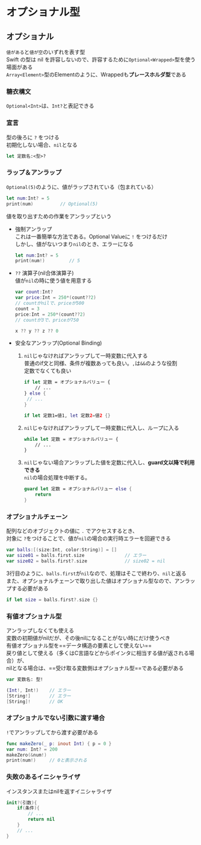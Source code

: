 # オプショナル型

## オプショナル

`値がある`と`値が空`のいずれを表す型  
Swift の型は nil を許容しないので、許容するために`Optional<Wrapped>`型を使う場面がある  
`Array<Element>`型のElementのように、Wrappedも**プレースホルダ型**である

### 糖衣構文

`Optional<Int>`は、`Int?`と表記できる

### 宣言

型の後ろに `?` をつける  
初期化しない場合、`nil`となる

```swift
let 定数名:<型>?
```

### ラップ＆アンラップ

`Optional(5)`のように、値がラップされている（包まれている）

```swift
let num:Int? = 5
print(num)          // Optional(5)
```

値を取り出すための作業をアンラップという

- 強制アンラップ  
  これは一番簡単な方法である。Optional Valueに `!` をつけるだけ  
  しかし、値がないつまり`nil`のとき、エラーになる

    ```swift
    let num:Int? = 5
    print(num!)         // 5
    ```

- `??` 演算子(nil合体演算子)  
  値が`nil`の時に使う値を用意する

    ```swift
    var count:Int?
    var price:Int = 250*(count??2)
    // countがnilで、priceが500
    count = 3
    price:Int = 250*(count??2)
    // countが3で、priceが750

    x ?? y ?? z ?? 0
    ```

- 安全なアンラップ(Optional Binding)
  1. `nil`じゃなければアンラップして一時変数に代入する  
     普通のif文と同様、条件が複数あっても良い。`,`は`&&`のような役割  
     定数でなくても良い

        ```swift
        if let 定数 = オプショナルバリュー {
            // ...
        } else {
         // ...
        }

        if let 定数1=値1, let 定数2=値2 {}
        ```

  2. `nil`じゃなければアンラップして一時変数に代入し、ループに入る

        ```swift
        while let 定数 = オプショナルバリュー {
            // ...
        }
        ```

  3. `nil`じゃない場合アンラップした値を定数に代入し、**guard文以降で利用できる**  
     `nil`の場合処理を中断する。

        ```swift
        guard let 定数 = オプショナルバリュー else {
            return
        }
        ```

### オプショナルチェーン

配列などのオブジェクトの値に `.` でアクセスするとき、  
対象に `?`をつけることで、値が`nil`の場合の実行時エラーを回避できる

```swift
var balls:[(size:Int, color:String)] = []
var size01 = balls.first.size               // エラー
var size02 = balls.first?.size              // size02 = nil
```

3行目のように、`balls.first`が`nil`なので、処理はそこで終わり、`nil`と返る  
また、オプショナルチェーンで取り出した値はオプショナル型なので、アンラップする必要がある

```swift
if let size = balls.first?.size {}
```

### 有値オプショナル型

アンラップしなくても使える  
変数の初期値がnilだが、その後nilになることがない時にだけ使うべき  
有値オプショナル型を==データ構造の要素として使えない==  
戻り値として使える（多くはC言語などからポインタに相当する値が返される場合）が、  
nilとなる場合は、==受け取る変数側はオプショナル型==である必要がある

```swift
var 変数名: 型!

(Int!, Int!)    // エラー
[String!]       // エラー
[String]!       // OK
```

### オプショナルでない引数に渡す場合

`!`でアンラップしてから渡す必要がある

```swift
func makeZero(_ p: inout Int) { p = 0 }
var num: Int? = 200
makeZero(&num!)
print(num!)     // 0と表示される
```

### 失敗のあるイニシャライザ

インスタンスまたはnilを返すイニシャライザ

```swift
init?(引数){
    if(条件){
        // ...
        return nil
    }
    // ...
}
```
